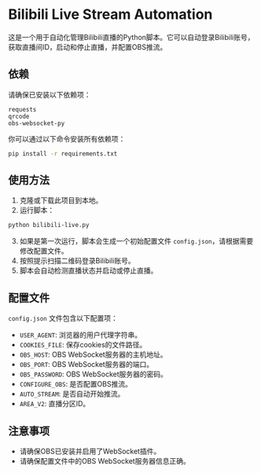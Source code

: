 # Bilibili Live Stream Automation

这是一个用于自动化管理Bilibili直播的Python脚本。它可以自动登录Bilibili账号，获取直播间ID，启动和停止直播，并配置OBS推流。

## 依赖

请确保已安装以下依赖项：

```
requests
qrcode
obs-websocket-py
```

你可以通过以下命令安装所有依赖项：

```bash
pip install -r requirements.txt
```

## 使用方法

1. 克隆或下载此项目到本地。
2. 运行脚本：

```bash
python bilibili-live.py
```

3. 如果是第一次运行，脚本会生成一个初始配置文件 `config.json`，请根据需要修改配置文件。
4. 按照提示扫描二维码登录Bilibili账号。
5. 脚本会自动检测直播状态并启动或停止直播。

## 配置文件

`config.json` 文件包含以下配置项：

- `USER_AGENT`: 浏览器的用户代理字符串。
- `COOKIES_FILE`: 保存cookies的文件路径。
- `OBS_HOST`: OBS WebSocket服务器的主机地址。
- `OBS_PORT`: OBS WebSocket服务器的端口。
- `OBS_PASSWORD`: OBS WebSocket服务器的密码。
- `CONFIGURE_OBS`: 是否配置OBS推流。
- `AUTO_STREAM`: 是否自动开始推流。
- `AREA_V2`: 直播分区ID。

## 注意事项

- 请确保OBS已安装并启用了WebSocket插件。
- 请确保配置文件中的OBS WebSocket服务器信息正确。
